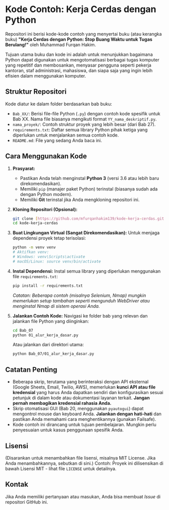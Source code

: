 # Kode Contoh: Kerja Cerdas dengan Python

Repositori ini berisi kode-kode contoh yang menyertai buku (atau kerangka buku) **"Kerja Cerdas dengan Python: Stop Buang Waktu untuk Tugas Berulang!"** oleh Muhammad Furqan Hakim.

Tujuan utama buku dan kode ini adalah untuk menunjukkan bagaimana Python dapat digunakan untuk mengotomatisasi berbagai tugas komputer yang repetitif dan membosankan, menyasar pengguna seperti pekerja kantoran, staf administrasi, mahasiswa, dan siapa saja yang ingin lebih efisien dalam menggunakan komputer.

## Struktur Repositori

Kode diatur ke dalam folder berdasarkan bab buku:

* `Bab_XX/`: Berisi file-file Python (`.py`) dengan contoh kode spesifik untuk Bab XX. Nama file biasanya mengikuti format `YY_nama_deskriptif.py`.
* `nama_proyek/`: Contoh struktur proyek yang lebih besar (dari Bab 27).
* `requirements.txt`: Daftar semua library Python pihak ketiga yang diperlukan untuk menjalankan semua contoh kode.
* `README.md`: File yang sedang Anda baca ini.

## Cara Menggunakan Kode

1.  **Prasyarat:**
    * Pastikan Anda telah menginstal **Python 3** (versi 3.6 atau lebih baru direkomendasikan).
    * Memiliki `pip` (manajer paket Python) terinstal (biasanya sudah ada dengan Python modern).
    * Memiliki **Git** terinstal jika Anda mengkloning repositori ini.

2.  **Kloning Repositori (Opsional):**
    ```bash
    git clone [https://github.com/mfurqanhakim139/kode-kerja-cerdas.git](https://github.com/mfurqanhakim139/kode-kerja-cerdas.git)
    cd kode-kerja-cerdas
    ```

3.  **Buat Lingkungan Virtual (Sangat Direkomendasikan):**
    Untuk menjaga dependensi proyek tetap terisolasi:
    ```bash
    python -m venv venv
    # Aktifkan venv:
    # Windows: venv\Scripts\activate
    # macOS/Linux: source venv/bin/activate
    ```

4.  **Instal Dependensi:**
    Instal semua library yang diperlukan menggunakan file `requirements.txt`:
    ```bash
    pip install -r requirements.txt
    ```
    *Catatan: Beberapa contoh (misalnya Selenium, Nmap) mungkin memerlukan setup tambahan seperti mengunduh WebDriver atau menginstal Nmap di sistem operasi Anda.*

5.  **Jalankan Contoh Kode:**
    Navigasi ke folder bab yang relevan dan jalankan file Python yang diinginkan:
    ```bash
    cd Bab_07
    python 01_alur_kerja_dasar.py
    ```
    Atau jalankan dari direktori utama:
    ```bash
    python Bab_07/01_alur_kerja_dasar.py
    ```

## Catatan Penting

* Beberapa skrip, terutama yang berinteraksi dengan API eksternal (Google Sheets, Email, Twilio, AWS), memerlukan **kunci API atau file kredensial** yang harus Anda dapatkan sendiri dan konfigurasikan sesuai petunjuk di dalam kode atau dokumentasi layanan terkait. **Jangan pernah membagikan kredensial rahasia Anda.**
* Skrip otomatisasi GUI (Bab 20, menggunakan `pyautogui`) dapat mengontrol mouse dan keyboard Anda. **Jalankan dengan hati-hati** dan pastikan Anda memahami cara menghentikannya (gunakan Failsafe).
* Kode contoh ini dirancang untuk tujuan pembelajaran. Mungkin perlu penyesuaian untuk kasus penggunaan spesifik Anda.

## Lisensi

(Disarankan untuk menambahkan file lisensi, misalnya MIT License. Jika Anda menambahkannya, sebutkan di sini.)
Contoh: Proyek ini dilisensikan di bawah Lisensi MIT - lihat file `LICENSE` untuk detailnya.

## Kontak

Jika Anda memiliki pertanyaan atau masukan, Anda bisa membuat *Issue* di repositori GitHub ini.
